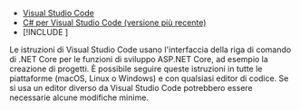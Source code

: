 * [Visual Studio Code](https://code.visualstudio.com/download)
* [C# per Visual Studio Code (versione più recente)](https://marketplace.visualstudio.com/items?itemName=ms-vscode.csharp)
* [!INCLUDE [](~/includes/3.0-SDK.md)]

Le istruzioni di Visual Studio Code usano l'interfaccia della riga di comando di .NET Core per le funzioni di sviluppo ASP.NET Core, ad esempio la creazione di progetti. È possibile seguire queste istruzioni in tutte le piattaforme (macOS, Linux o Windows) e con qualsiasi editor di codice. Se si usa un editor diverso da Visual Studio Code potrebbero essere necessarie alcune modifiche minime.
